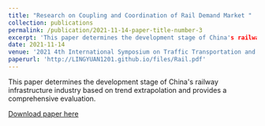 ```yaml
---
title: "Research on Coupling and Coordination of Rail Demand Market "
collection: publications
permalink: /publication/2021-11-14-paper-title-number-3
excerpt: 'This paper determines the development stage of China's railway infrastructure industry based on trend extrapolation and provides a comprehensive evaluation.'
date: 2021-11-14
venue: '2021 4th International Symposium on Traffic Transportation and Civil Architecture (ISTTCA)'
paperurl: 'http://LINGYUAN1201.github.io/files/Rail.pdf'
---
```

This paper determines the development stage of China's railway infrastructure industry based on trend extrapolation and provides a comprehensive evaluation.

[Download paper here](http://LINGYUAN1201.github.io/files/Rail.pdf)
